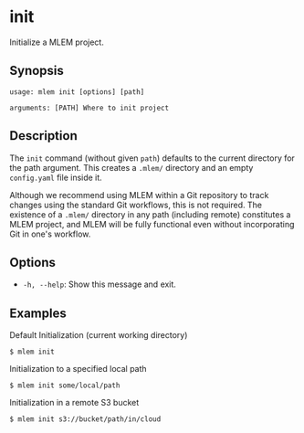 # init

Initialize a MLEM project.

## Synopsis

```usage
usage: mlem init [options] [path]

arguments: [PATH] Where to init project
```

## Description

The `init` command (without given `path`) defaults to the current directory for
the path argument. This creates a `.mlem/` directory and an empty `config.yaml`
file inside it.

Although we recommend using MLEM within a Git repository to track changes using
the standard Git workflows, this is not required. The existence of a `.mlem/`
directory in any path (including remote) constitutes a MLEM project, and MLEM
will be fully functional even without incorporating Git in one's workflow.

## Options

- `-h, --help`: Show this message and exit.

## Examples

Default Initialization (current working directory)

```cli
$ mlem init
```

Initialization to a specified local path

```cli
$ mlem init some/local/path
```

Initialization in a remote S3 bucket

```cli
$ mlem init s3://bucket/path/in/cloud
```
